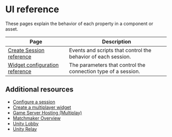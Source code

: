 # UI reference

These pages explain the behavior of each property in a component or asset.

| **Page**                                                      | **Description**                                               |
|---------------------------------------------------------------|---------------------------------------------------------------|
| [Create Session reference](ref-create-session.md)             | Events and scripts that control the behavior of each session. |
| [Widget configuration reference](ref-widget-configuration.md) | The parameters that control the connection type of a session. |

## Additional resources
* [Configure a session](get-started-widget-configuration.md)
* [Create a multiplayer widget](get-started-create-widget.md)
* [Game Server Hosting (Multiplay)](https://docs.unity.com/ugs/en-us/manual/game-server-hosting/manual/welcome)
* [Matchmaker Overview](https://docs.unity.com/ugs/en-us/manual/matchmaker/manual/matchmaker-overview)
* [Unity Lobby](https://docs.unity.com/ugs/en-us/manual/lobby/manual/unity-lobby-service)
* [Unity Relay](https://docs.unity.com/ugs/en-us/manual/relay/manual/introduction)
